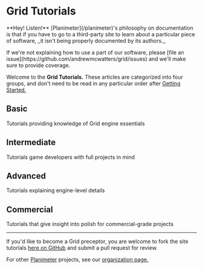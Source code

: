 Grid Tutorials
==============

<div class="alert alert-info">
  <p>
    **Hey! Listen!**
    [Planimeter](/planimeter)'s philosophy on documentation is
    that if you have to go to a third-party site to learn about a particular
    piece of software, _it isn't being properly documented by its authors._
  </p>
  <p>
    If we're not explaining how to use a part of our software, please
    [file an issue](https://github.com/andrewmcwatters/grid/issues) and we'll
    make sure to provide coverage.
  </p>
</div>

Welcome to the **Grid Tutorials.** These articles are categorized into four
groups, and don't need to be read in any particular order after
[Getting Started.](tutorials/Getting_Started)

Basic
-----
Tutorials providing knowledge of Grid engine essentials

Intermediate
------------
Tutorials game developers with full projects in mind

Advanced
--------
Tutorials explaining engine-level details

Commercial
----------
Tutorials that give insight into polish for commercial-grade projects

---

If you'd like to become a Grid preceptor, you are welcome to fork the site
tutorials [here on GitHub](https://github.com/andrewmcwatters/grid) and submit a
pull request for review.

For other [Planimeter](/planimeter) projects, see our
[organization page.](https://github.com/Planimeter)
